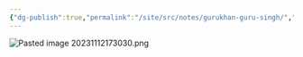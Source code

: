 ```yaml
---
{"dg-publish":true,"permalink":"/site/src/notes/gurukhan-guru-singh/","tags":["judge","member"]}
---
```




![Pasted image 20231112173030.png](/img/user/Pasted%20image%2020231112173030.png)